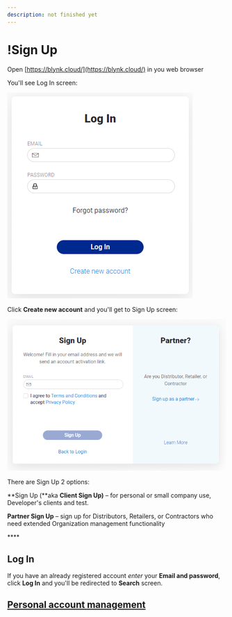 ```yaml
---
description: not finished yet
---
```


# !Sign Up

Open [https://blynk.cloud/](https://blynk.cloud/) in you web browser

You'll see Log In screen:

![](../../.gitbook/assets/log-in.png)

Click **Create new account** and you'll get to Sign Up screen:

![](../../.gitbook/assets/sign_up.png)

There are Sign Up 2 options:

**Sign Up \(**aka **Client Sign Up\)** – for personal or small company use, Developer's clients and test.

**Partner Sign Up** – sign up for Distributors, Retailers, or Contractors who need extended Organization management functionality 

\*\*\*\*

## Log In

If you have an already registered account _enter_ your **Email and password**, click **Log In** and you'll be redirected to **Search** screen.

## [Personal account management ](../../web-dashboard/for-developers/user-profile.md)

## 

